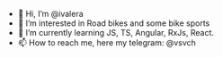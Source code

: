 - 👋 Hi, I’m @ivalera
- 👀 I’m interested in Road bikes and some bike sports
- 🌱 I’m currently learning JS, TS, Angular, RxJs, React.
- 📫 How to reach me, here my telegram: @vsvch

<!---
ivalera/ivalera is a ✨ special ✨ repository because its `README.md` (this file) appears on your GitHub profile.
You can click the Preview link to take a look at your changes.
--->
